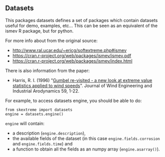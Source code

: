 ## Datasets

This packages datasets defines a set of packages which contain datasets useful
for demo, examples, etc... This can be seen as an equivalent of the ismev R 
package, but for python.

For more info about from the original source:

* http://www.ral.ucar.edu/~ericg/softextreme.php#ismev
* https://cran.r-project.org/web/packages/ismev/ismev.pdf
* https://cran.r-project.org/web/packages/ismev/index.html

There is also information from the paper:

* Harris, R. I. (1996) "[Gumbel re-visited - a new look at extreme value
statistics applied to wind speeds](http://www.sciencedirect.com/science/article/pii/0167610595000291)". 
Journal of Wind Engineering and
Industrial Arodynamics 59, 1-22.

For example, to access datasets engine, you should be able to do:

    from skextreme import datasets
    engine = datasets.engine()
    
`engine` will contain:

* a description (`engine.description`), 
* the available fields of the dataset (in this case `engine.fields.corrosion` 
and `engine.fields.time`) and
* a function to obtain all the fields as an numpy array (`engine.asarray()`).
